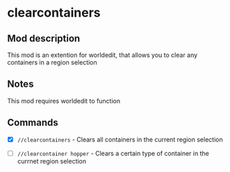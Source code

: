 # clearcontainers

## Mod description
This mod is an extention for worldedit, that allows you to clear any containers in a region selection

## Notes
This mod requires worldedit to function

## Commands
- [x] `//clearcontainers` - Clears all containers in the current region selection

- [ ] `//clearcontainer hopper` - Clears a certain type of container in the currnet region selection
